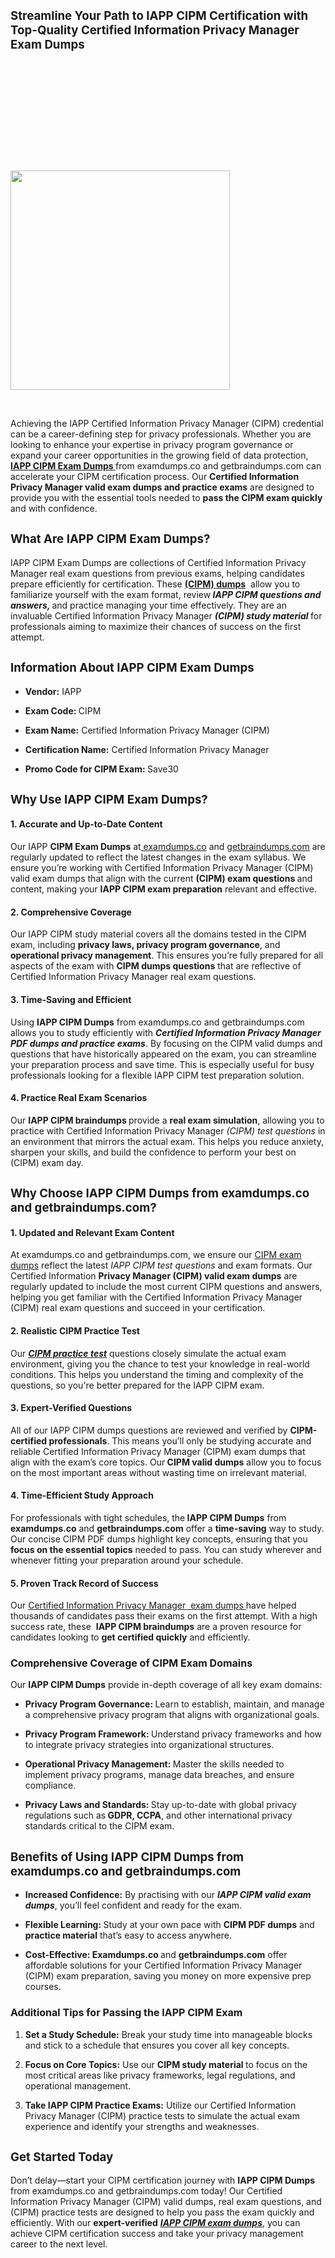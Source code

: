 <div class="flex max-w-full flex-col flex-grow"><div class="min-h-8 text-message flex w-full flex-col items-end gap-2 whitespace-normal break-words [.text-message+&amp;]:mt-5" dir="auto" data-message-author-role="assistant" data-message-id="627d229f-2a5d-4735-a76f-7d72eec45e25" data-message-model-slug="gpt-4o-mini"><div class="flex w-full flex-col gap-1 empty:hidden first:pt-[3px]"><div class="markdown prose w-full break-words dark:prose-invert light"><h1><span style="font-size: 14pt;"><strong>Streamline Your Path to IAPP CIPM Certification with Top-Quality <strong id="docs-internal-guid-c1fc6228-7fff-2c19-1be3-89bf0d7a27e4">Certified Information Privacy Manager </strong>Exam Dumps</strong></span></h1></div></div></div></div><div class="mb-2 flex gap-3 empty:hidden -ml-2"><div class="items-center justify-start rounded-xl p-1 flex"><div class="flex items-center">&nbsp;</div></div></div><p dir="ltr">&nbsp;</p> <p><strong>&nbsp;</strong></p><h1 dir="ltr">&nbsp;</h1><p dir="ltr"><img src="https://lh7-rt.googleusercontent.com/docsz/AD_4nXcOfAsNCoOROki42zYqTC3VyjtwxTSyZGnQjEE4Avnbo7kXYTG2fb-WVjHnU5RWccsLeWcUFW9ke4TjXS_TPbCwPova4MOLRl-e_SOtwSr9-QTvqHdZIjVPSEtwKKpGLOUFIexmnMdtYAouGSx38ibembTB?key=aBLzK1_lkoHOE9pQYC-Rlg" width="351" height="351"></p><p dir="ltr">&nbsp;</p> <p>Achieving the IAPP Certified Information Privacy Manager (CIPM) credential can be a career-defining step for privacy professionals. Whether you are looking to enhance your expertise in privacy program governance or expand your career opportunities in the growing field of data protection, <span style="text-decoration: underline;"><strong>I</strong><strong>APP CIPM Exam Dumps </strong></span>from examdumps.co and getbraindumps.com can accelerate your CIPM certification process. Our <strong>Certified Information Privacy Manager valid exam dumps and practice exams</strong> are designed to provide you with the essential tools needed to <strong>pass the CIPM exam quickly</strong> and with confidence.</p><h2 dir="ltr"><span style="font-size: 14pt;">What Are IAPP CIPM Exam Dumps?</span></h2><p dir="ltr">IAPP CIPM Exam Dumps are collections of Certified Information Privacy Manager real exam questions from previous exams, helping candidates prepare efficiently for certification. These <span style="text-decoration: underline;"><strong>(CIPM) dumps</strong></span>&nbsp; allow you to familiarize yourself with the exam format, review<em><strong> IAPP CIPM questions and answers, </strong></em>and practice managing your time effectively. They are an invaluable Certified Information Privacy Manager <em><strong>(CIPM) study material </strong></em>for professionals aiming to maximize their chances of success on the first attempt.</p><h2 dir="ltr"><span style="font-size: 14pt;">Information About IAPP CIPM Exam Dumps</span></h2><ul><li dir="ltr" aria-level="1"><p dir="ltr" role="presentation"><strong>Vendor:</strong> IAPP</p></li><li dir="ltr" aria-level="1"><p dir="ltr" role="presentation"><strong>Exam Code: </strong>CIPM</p></li><li dir="ltr" aria-level="1"><p dir="ltr" role="presentation"><strong>Exam Name:</strong> Certified Information Privacy Manager (CIPM)</p></li><li dir="ltr" aria-level="1"><p dir="ltr" role="presentation"><strong>Certification Name:</strong> Certified Information Privacy Manager&nbsp;</p></li><li dir="ltr" aria-level="1"><p dir="ltr" role="presentation"><strong>Promo Code for CIPM Exam: </strong>Save30</p></li></ul><h2 dir="ltr"><span style="font-size: 14pt;">Why Use IAPP CIPM Exam Dumps?</span></h2><h4 dir="ltr">1. Accurate and Up-to-Date Content</h4><p dir="ltr">Our IAPP <strong>CIPM Exam Dumps</strong> at<a href="http://examdumps.co"> examdumps.co</a> and <a href="http://getbraindumps.com">getbraindumps.com</a> are regularly updated to reflect the latest changes in the exam syllabus. We ensure you&rsquo;re working with Certified Information Privacy Manager (CIPM) valid exam dumps that align with the current <strong>(CIPM) exam questions </strong>and content, making your <strong>IAPP CIPM exam preparation</strong> relevant and effective.</p><h4 dir="ltr">2. Comprehensive Coverage</h4><p dir="ltr">Our IAPP CIPM study material covers all the domains tested in the CIPM exam, including <strong>privacy laws, privacy program governance</strong>, and <strong>operational privacy management</strong>. This ensures you&rsquo;re fully prepared for all aspects of the exam with <strong>CIPM dumps questions</strong> that are reflective of Certified Information Privacy Manager real exam questions.</p><h4 dir="ltr">3. Time-Saving and Efficient</h4><p dir="ltr">Using <strong>IAPP CIPM Dumps</strong> from examdumps.co and getbraindumps.com allows you to study efficiently with <em><strong>Certified Information Privacy Manager PDF dumps and practice exams</strong></em>. By focusing on the CIPM valid dumps and questions that have historically appeared on the exam, you can streamline your preparation process and save time. This is especially useful for busy professionals looking for a flexible IAPP CIPM test preparation solution.</p><h4 dir="ltr">4. Practice Real Exam Scenarios</h4><p dir="ltr">Our <strong>IAPP CIPM braindumps </strong>provide a <strong>real exam simulation</strong>, allowing you to practice with Certified Information Privacy Manager <em>(CIPM) test questions</em> in an environment that mirrors the actual exam. This helps you reduce anxiety, sharpen your skills, and build the confidence to perform your best on (CIPM) exam day.</p><h2 dir="ltr"><span style="font-size: 14pt;">Why Choose IAPP CIPM Dumps from examdumps.co and getbraindumps.com?</span></h2><h4 dir="ltr">1. Updated and Relevant Exam Content</h4><p dir="ltr">At examdumps.co and getbraindumps.com, we ensure our <a href="https://www.examdumps.co/cipm-exam-dumps.html">CIPM exam dumps</a> reflect the latest <em>IAPP CIPM test questions</em> and exam formats. Our Certified Information <strong>Privacy Manager (CIPM) valid exam dumps</strong> are regularly updated to include the most current CIPM questions and answers, helping you get familiar with the Certified Information Privacy Manager (CIPM) real exam questions and succeed in your certification.</p><h4 dir="ltr">2. Realistic CIPM Practice Test</h4><p dir="ltr">Our <em><span style="text-decoration: underline;"><strong>CIPM practice test</strong></span></em> questions closely simulate the actual exam environment, giving you the chance to test your knowledge in real-world conditions. This helps you understand the timing and complexity of the questions, so you're better prepared for the IAPP CIPM exam.</p><h4 dir="ltr">3. Expert-Verified Questions</h4><p dir="ltr">All of our IAPP CIPM dumps questions are reviewed and verified by <strong>CIPM-certified professionals</strong>. This means you&rsquo;ll only be studying accurate and reliable Certified Information Privacy Manager (CIPM) exam dumps that align with the exam&rsquo;s core topics. Our<strong> CIPM valid dumps</strong> allow you to focus on the most important areas without wasting time on irrelevant material.</p><h4 dir="ltr">4. Time-Efficient Study Approach</h4><p dir="ltr">For professionals with tight schedules, the<strong> IAPP CIPM Dumps</strong> from <strong>examdumps.co</strong> and <strong>getbraindumps.com</strong> offer a <strong>time-saving</strong> way to study. Our concise CIPM PDF dumps highlight key concepts, ensuring that you <strong>focus on the essential topics</strong> needed to pass. You can study wherever and whenever fitting your preparation around your schedule.</p><h4 dir="ltr">5. Proven Track Record of Success</h4><p dir="ltr">Our <a href="https://www.examdumps.co/certified-information-privacy-manager-exam-dumps.html">Certified Information Privacy Manager&nbsp; exam dumps </a>have helped thousands of candidates pass their exams on the first attempt. With a high success rate, these&nbsp; <strong>IAPP CIPM braindumps</strong> are a proven resource for candidates looking to <strong>get certified quickly</strong> and efficiently.</p><h3 dir="ltr"><span style="font-size: 12pt;">Comprehensive Coverage of CIPM Exam Domains</span></h3><p dir="ltr">Our <strong>IAPP CIPM Dumps</strong> provide in-depth coverage of all key exam domains:</p><ul><li dir="ltr" aria-level="1"><p dir="ltr" role="presentation"><strong>Privacy Program Governance: </strong>Learn to establish, maintain, and manage a comprehensive privacy program that aligns with organizational goals.</p></li><li dir="ltr" aria-level="1"><p dir="ltr" role="presentation"><strong>Privacy Program Framework: </strong>Understand privacy frameworks and how to integrate privacy strategies into organizational structures.</p></li><li dir="ltr" aria-level="1"><p dir="ltr" role="presentation"><strong>Operational Privacy Management: </strong>Master the skills needed to implement privacy programs, manage data breaches, and ensure compliance.</p></li><li dir="ltr" aria-level="1"><p dir="ltr" role="presentation"><strong>Privacy Laws and Standards: </strong>Stay up-to-date with global privacy regulations such as<strong> GDPR, CCPA</strong>, and other international privacy standards critical to the CIPM exam.</p></li></ul><h2 dir="ltr"><span style="font-size: 14pt;">Benefits of Using IAPP CIPM Dumps from examdumps.co and getbraindumps.com</span></h2><ul><li dir="ltr" aria-level="1"><p dir="ltr" role="presentation"><strong>Increased Confidence:</strong> By practising with our <em><strong>IAPP CIPM valid exam dumps</strong></em>, you&rsquo;ll feel confident and ready for the exam.</p></li><li dir="ltr" aria-level="1"><p dir="ltr" role="presentation"><strong>Flexible Learning: </strong>Study at your own pace with <strong>CIPM PDF dumps</strong> and <strong>practice material</strong> that&rsquo;s easy to access anywhere.</p></li><li dir="ltr" aria-level="1"><p dir="ltr" role="presentation"><strong>Cost-Effective: Examdumps.co </strong>and <strong>getbraindumps.com</strong> offer affordable solutions for your Certified Information Privacy Manager (CIPM) exam preparation, saving you money on more expensive prep courses.</p></li></ul><h3 dir="ltr"><span style="font-size: 12pt;">Additional Tips for Passing the IAPP CIPM Exam</span></h3><ol><li dir="ltr" aria-level="1"><p dir="ltr" role="presentation"><strong>Set a Study Schedule:</strong> Break your study time into manageable blocks and stick to a schedule that ensures you cover all key concepts.</p></li><li dir="ltr" aria-level="1"><p dir="ltr" role="presentation"><strong>Focus on Core Topics:</strong> Use our <strong>CIPM study material </strong>to focus on the most critical areas like privacy frameworks, legal regulations, and operational management.</p></li><li dir="ltr" aria-level="1"><p dir="ltr" role="presentation"><strong>Take IAPP CIPM Practice Exams:</strong> Utilize our Certified Information Privacy Manager (CIPM) practice tests to simulate the actual exam experience and identify your strengths and weaknesses.</p></li></ol><h2 dir="ltr"><span style="font-size: 14pt;">Get Started Today</span></h2><p dir="ltr">Don&rsquo;t delay&mdash;start your CIPM certification journey with <strong>IAPP CIPM Dumps</strong> from examdumps.co and getbraindumps.com today! Our Certified Information Privacy Manager (CIPM) valid dumps, real exam questions, and (CIPM) practice tests are designed to help you pass the exam quickly and efficiently. With our <strong>expert-verified</strong> <em><span style="text-decoration: underline;"><strong>IAPP CIPM exam dumps</strong></span></em>, you can achieve CIPM certification success and take your privacy management career to the next level.</p> 
